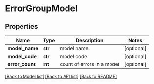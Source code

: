 # ErrorGroupModel

## Properties
Name | Type | Description | Notes
------------ | ------------- | ------------- | -------------
**model_name** | **str** | model name | [optional] 
**model_code** | **str** | model code | [optional] 
**error_count** | **int** | count of errors in a model | [optional] 

[[Back to Model list]](../README.md#documentation-for-models) [[Back to API list]](../README.md#documentation-for-api-endpoints) [[Back to README]](../README.md)

